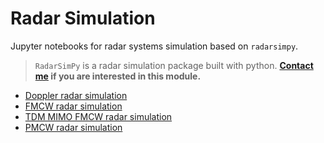 # Radar Simulation

Jupyter notebooks for radar systems simulation based on `radarsimpy`.
>`RadarSimPy` is a radar simulation package built with python. **[Contact me](https://zpeng.me/#contact) if you are interested in this module.**

- [Doppler radar simulation](<https://zpeng.me/index.php/doppler-radar/>)
- [FMCW radar simulation](<https://zpeng.me/index.php/fmcw-radar/>)
- [TDM MIMO FMCW radar simulation](<https://zpeng.me/index.php/tdm-mimo-fmcw-radar/>)
- [PMCW radar simulation](<https://zpeng.me/index.php/pmcw-radar/>)
